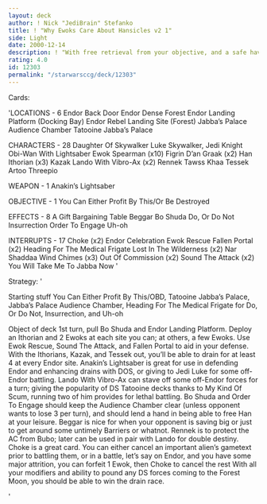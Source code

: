 ```yaml
---
layout: deck
author: ! Nick "JediBrain" Stefanko
title: ! "Why Ewoks Care About Hansicles v2 1"
side: Light
date: 2000-12-14
description: ! "With free retrieval from your objective, and a safe haven for Tessek to boost your drains, you will drain your opponent to a rather quick death."
rating: 4.0
id: 12303
permalink: "/starwarsccg/deck/12303"
---
```

Cards: 

'LOCATIONS - 6
Endor Back Door
Endor Dense Forest
Endor Landing Platform (Docking Bay)
Endor Rebel Landing Site (Forest)
Jabba’s Palace Audience Chamber
Tatooine Jabba’s Palace

CHARACTERS - 28
Daughter Of Skywalker
Luke Skywalker, Jedi Knight
Obi-Wan With Lightsaber
Ewok Spearman (x10)
Figrin D’an
Graak (x2)
Han
Ithorian (x3)
Kazak
Lando With Vibro-Ax (x2)
Rennek
Tawss Khaa
Tessek
Artoo
Threepio

WEAPON - 1
Anakin’s Lightsaber

OBJECTIVE - 1
You Can Either Profit By This/Or Be Destroyed

EFFECTS - 8
A Gift
Bargaining Table
Beggar
Bo Shuda
Do, Or Do Not
Insurrection
Order To Engage
Uh-oh

INTERRUPTS - 17
Choke (x2)
Endor Celebration
Ewok Rescue
Fallen Portal (x2)
Heading For The Medical Frigate
Lost In The Wilderness (x2)
Nar Shaddaa Wind Chimes (x3)
Out Of Commission (x2)
Sound The Attack (x2)
You Will Take Me To Jabba Now '

Strategy: '

Starting stuff
You Can Either Profit By This/OBD, Tatooine Jabba’s Palace, Jabba’s Palace Audience Chamber, Heading For The Medical Frigate for Do, Or Do Not, Insurrection, and Uh-oh

Object of deck
1st turn, pull Bo Shuda and Endor Landing Platform.  Deploy an Ithorian and 2 Ewoks at each site you can; at others, a few Ewoks.  Use Ewok Rescue, Sound The Attack, and Fallen Portal to aid in your defense.  With the Ithorians, Kazak, and Tessek out, you’ll be able to drain for at least 4 at every Endor site.
Anakin’s Lightsaber is great for use in defending Endor and enhancing drains with DOS, or giving to Jedi Luke for some off-Endor battling.  Lando With Vibro-Ax can stave off some off-Endor forces for a turn; giving the popularity of DS Tatooine decks thanks to My Kind Of Scum, running two of him provides for lethal battling.
Bo Shuda and Order To Engage should keep the Audience Chamber clear (unless opponent wants to lose 3 per turn), and should lend a hand in being able to free Han at your leisure.
Beggar is nice for when your opponent is saving big or just to get around some untimely Barriers or whatnot.
Rennek is to protect the AC from Bubo; later can be used in pair with Lando for double destiny.
Choke is a great card.	You can either cancel an important alien’s gametext prior to battling them, or in a battle, let’s say on Endor, and you have some major attrition, you can forfeit 1 Ewok, then Choke to cancel the rest
With all your modifiers and ability to pound any DS forces coming to the Forest Moon, you should be able to win the drain race.

'
